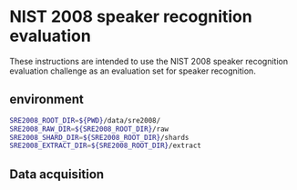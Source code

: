 # NIST 2008 speaker recognition evaluation

These instructions are intended to use the NIST 2008 speaker recognition evaluation challenge
as an evaluation set for speaker recognition.

## environment

```bash
SRE2008_ROOT_DIR=${PWD}/data/sre2008/
SRE2008_RAW_DIR=${SRE2008_ROOT_DIR}/raw
SRE2008_SHARD_DIR=${SRE2008_ROOT_DIR}/shards
SRE2008_EXTRACT_DIR=${SRE2008_ROOT_DIR}/extract
```

## Data acquisition



